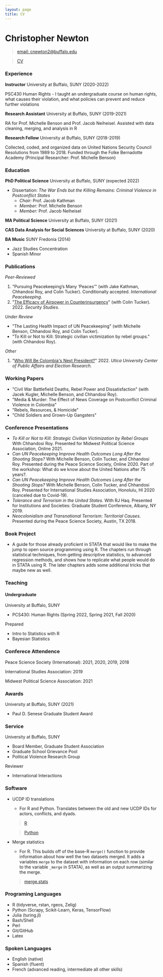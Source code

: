```yaml
---
layout: page
title: CV
---
```


# Christopher Newton
> [email: cnewton2@buffalo.edu](mailto:cnewton2@buffalo.edu)

> [CV](https://github.com/newton-c/newton-c.github.io/tree/main/content/assets/newton_CV.pdf)

### Experience
**Instructor** University at Buffalo, SUNY (2020-2022)

PSC430 Human Rights - I taught an undergraduate course on human rights, what causes their violation, and what policies can prevent and reduce further violations

**Research Assistant** University at Buffalo, SUNY (2019-2021)

RA for Prof. Michelle Benson and Prof. Jacob Neiheisel. Assisted with data cleaning, merging, and analysis in R

**Research Fellow** University at Buffalo, SUNY (2018-2019)

Collected, coded, and organized data on United Nations Security Council Resolutions from 1989 to 2018. Funded through the Folke Bernadotte Academy (Principal Researcher: Prof. Michelle Benson)

### Education
**PhD Political Science** University at Buffalo, SUNY (expected 2022)

- Dissertation: *The War Ends but the Killing Remains: Criminal Violence in Postconflict States*
  - *Chair:* Prof. Jacob Kathman
  - *Member:* Prof. Michelle Benson
  - *Member:* Prof. Jacob Neiheisel

**MA Political Science** University at Buffalo, SUNY (2021)

**CAS Data Analysis for Social Sciences** University at Buffalo, SUNY (2020)

**BA Music** SUNY Fredonia (2014)
- Jazz Studies Concentration
- Spanish Minor

### Publications
*Peer-Reviewed*

1. "Pursuing Peacekeeping’s Many ‘Peaces’" (with Jake Kathman, Chhandosi Roy, and Colin Tucker). Conditionally accepted. *International Peacekeeping*.
2. "[The Efficacy of Airpower in Counterinsurgency](https://www.tandfonline.com/doi/abs/10.1080/09636412.2022.2065926?journalCode=fsst20)" (with Colin Tucker). 2022. *Security Studies*.

*Under Review*

- "The Lasting Health Impact of UN Peacekeeping" (with Michelle Benson, Chhandosi Roy, and Colin Tucker).
- "To Kill or Not to Kill: Strategic civilian victimization by rebel groups." (with Chhandosi Roy).

*Other*

1. "[Who Will Be Colombia's Next President?](https://www.ucpublicaffairs.com/home/2022/4/27/who-will-be-colombias-next-president)" 2022. *Utica University Center of Public Affairs and Election Research.*

### Working Papers
- "Civil War Battlefield Deaths, Rebel Power and Dissatisfaction" (with Jacek Kugler, Michelle Benson, and Chhandosi Roy).
- "Media & Murder: The Effect of News Coverage on Postconflict Criminal Violence in Colombia"
- "Rebels, Resources, & Homicide"
- "Child Soldiers and Grown-Up Gangsters"


### Conference Presentations
- *To Kill or Not to Kill: Strategic Civilian Victimization by Rebel Groups* With Chhandosi Roy. Presented for Midwest Political Science Association, Online 2021.
- *Can UN Peacekeeping Improve Health Outcomes Long After the Shooting Stops?* With Michelle Benson, Colin Tucker, and Chhandosi Roy. Presented during the Peace Science Society, Online 2020. Part of the workshop: What do we know about the United Nations after 75 years?.
- *Can UN Peacekeeping Improve Health Outcomes Long After the Shooting Stops?* With Michelle Benson, Colin Tucker, and Chhandosi Roy. Presented for International Studies Association, Honolulu, HI 2020 (canceled due to Covid-19).
- *Tolerance and Terrorism in the United States.* With RJ Haq. Presented for Institutions and Societies: Graduate Student Conference, Albany, NY 2019.
- *Neocolonialism and Transnational Terrorism: Territorial Causes*. Presented during the Peace Science Society, Austin, TX 2018.

### Book Project
- A guide for those already proficient in STATA that would like to make the jump to open source programming using R. The chapters run through statistical techniques, from getting descriptive statistics, to advanced regression methods, and shows how to replicate what people would do in STATA using R. The later chapters adds some additional tricks that maybe new as well.

### Teaching
#### Undergraduate
University at Buffalo, SUNY

- PCS430: Human Rights (Spring 2022, Spring 2021, Fall 2020)

Prepared

- Intro to Statistics with R
- Bayesian Statistics

### Conferece Attendence
Peace Science Society (International): 2021, 2020, 2019, 2018

International Studies Association: 2019

Midwest Political Science Association: 2021

### Awards
University at Buffalo, SUNY (2021)
- Paul D. Senese Graduate Student Award

### Service
University at Buffalo, SUNY
- Board Member, Graduate Student Association
- Graduate School Grievance Pool
- Political Violence Research Group

Reviewer
- International Interactions



### Software
- UCDP ID translations
  - For R and Python. Translates between the old and new UCDP IDs for actors, conflicts, and dyads.

  > [R](https://github.com/newton-c/UCDP_ID_translation_R)

  > [Python](https://github.com/newton-c/UCDP_ID_translation_python)
- Merge statistics
  - For R. This builds off of the base-R `merge()` function to provide information about how well the two datasets merged. It adds a variables `merge` to the dataset with information on each row (similar to the variable `_merge` in STATA), as well as an output summarizing the merge.

  > [merge.stats](https://github.com/newton-c/merge_stats_R)


### Programing Languages
- R (tidyverse, rstan, rgeos, Zelig)
- Python (Scrapy, Scikit-Learn, Keras, TensorFlow)
- Julia (turing.jl)
- Bash/Shell
- Perl
- Git/GitHub
- Latex

### Spoken Languages
- English (native)
- Spanish (fluent)
- French (advanced reading, intermediate all other skills)
